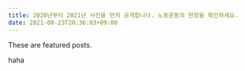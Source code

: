 ```yaml
---
title: 2020년부터 2021년 사진을 먼저 공개합니다. 노동운동의 현장을 확인하세요.
date: 2021-08-23T20:36:03+09:00
---
```


These are featured posts.

haha
